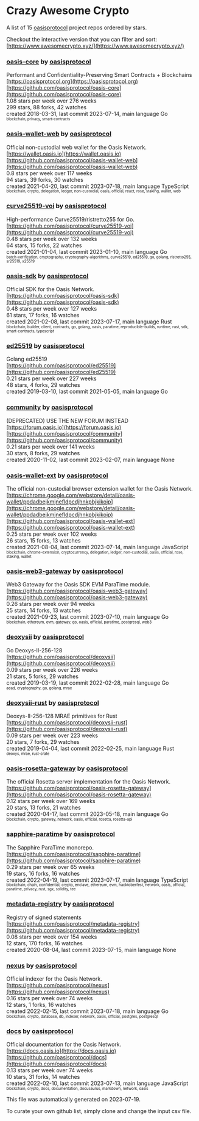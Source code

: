 # Crazy Awesome Crypto
A list of 15 [oasisprotocol](https://github.com/oasisprotocol) project repos ordered by stars.  

Checkout the interactive version that you can filter and sort: 
[https://www.awesomecrypto.xyz/](https://www.awesomecrypto.xyz/)  


### [oasis-core](https://github.com/oasisprotocol/oasis-core) by [oasisprotocol](https://github.com/oasisprotocol)  
Performant and Confidentiality-Preserving Smart Contracts + Blockchains  
[https://oasisprotocol.org](https://oasisprotocol.org)  
[https://github.com/oasisprotocol/oasis-core](https://github.com/oasisprotocol/oasis-core)  
1.08 stars per week over 276 weeks  
299 stars, 88 forks, 42 watches  
created 2018-03-31, last commit 2023-07-14, main language Go  
<sub><sup>blockchain, privacy, smart-contracts</sup></sub>


### [oasis-wallet-web](https://github.com/oasisprotocol/oasis-wallet-web) by [oasisprotocol](https://github.com/oasisprotocol)  
Official non-custodial web wallet for the Oasis Network.  
[https://wallet.oasis.io](https://wallet.oasis.io)  
[https://github.com/oasisprotocol/oasis-wallet-web](https://github.com/oasisprotocol/oasis-wallet-web)  
0.8 stars per week over 117 weeks  
94 stars, 39 forks, 30 watches  
created 2021-04-20, last commit 2023-07-18, main language TypeScript  
<sub><sup>blockchain, crypto, delegation, ledger, non-custodial, oasis, official, react, rose, staking, wallet, web</sup></sub>


### [curve25519-voi](https://github.com/oasisprotocol/curve25519-voi) by [oasisprotocol](https://github.com/oasisprotocol)  
High-performance Curve25519/ristretto255 for Go.  
[https://github.com/oasisprotocol/curve25519-voi](https://github.com/oasisprotocol/curve25519-voi)  
0.48 stars per week over 132 weeks  
64 stars, 15 forks, 22 watches  
created 2021-01-04, last commit 2023-01-10, main language Go  
<sub><sup>batch-verification, cryptography, cryptography-algorithms, curve25519, ed25519, go, golang, ristretto255, sr25519, x25519</sup></sub>


### [oasis-sdk](https://github.com/oasisprotocol/oasis-sdk) by [oasisprotocol](https://github.com/oasisprotocol)  
Official SDK for the Oasis Network.  
[https://github.com/oasisprotocol/oasis-sdk](https://github.com/oasisprotocol/oasis-sdk)  
0.48 stars per week over 127 weeks  
61 stars, 17 forks, 16 watches  
created 2021-02-08, last commit 2023-07-17, main language Rust  
<sub><sup>blockchain, builder, client, contracts, go, golang, oasis, paratime, reproducible-builds, runtime, rust, sdk, smart-contracts, typescript</sup></sub>


### [ed25519](https://github.com/oasisprotocol/ed25519) by [oasisprotocol](https://github.com/oasisprotocol)  
Golang ed25519  
[https://github.com/oasisprotocol/ed25519](https://github.com/oasisprotocol/ed25519)  
0.21 stars per week over 227 weeks  
48 stars, 4 forks, 29 watches  
created 2019-03-10, last commit 2021-05-05, main language Go  


### [community](https://github.com/oasisprotocol/community) by [oasisprotocol](https://github.com/oasisprotocol)  
(DEPRECATED) USE THE NEW FORUM INSTEAD  
[https://forum.oasis.io](https://forum.oasis.io)  
[https://github.com/oasisprotocol/community](https://github.com/oasisprotocol/community)  
0.21 stars per week over 141 weeks  
30 stars, 8 forks, 29 watches  
created 2020-11-02, last commit 2023-02-07, main language None  


### [oasis-wallet-ext](https://github.com/oasisprotocol/oasis-wallet-ext) by [oasisprotocol](https://github.com/oasisprotocol)  
The official non-custodial browser extension wallet for the Oasis Network.  
[https://chrome.google.com/webstore/detail/oasis-wallet/ppdadbejkmjnefldpcdjhnkpbjkikoip](https://chrome.google.com/webstore/detail/oasis-wallet/ppdadbejkmjnefldpcdjhnkpbjkikoip)  
[https://github.com/oasisprotocol/oasis-wallet-ext](https://github.com/oasisprotocol/oasis-wallet-ext)  
0.25 stars per week over 102 weeks  
26 stars, 15 forks, 13 watches  
created 2021-08-04, last commit 2023-07-14, main language JavaScript  
<sub><sup>blockchain, chrome-extension, cryptocurrency, delegation, ledger, non-custodial, oasis, official, rose, staking, wallet</sup></sub>


### [oasis-web3-gateway](https://github.com/oasisprotocol/oasis-web3-gateway) by [oasisprotocol](https://github.com/oasisprotocol)  
Web3 Gateway for the Oasis SDK EVM ParaTime module.  
[https://github.com/oasisprotocol/oasis-web3-gateway](https://github.com/oasisprotocol/oasis-web3-gateway)  
0.26 stars per week over 94 weeks  
25 stars, 14 forks, 13 watches  
created 2021-09-23, last commit 2023-07-10, main language Go  
<sub><sup>blockchain, ethereum, evm, gateway, go, oasis, official, paratime, postgresql, web3</sup></sub>


### [deoxysii](https://github.com/oasisprotocol/deoxysii) by [oasisprotocol](https://github.com/oasisprotocol)  
Go Deoxys-II-256-128  
[https://github.com/oasisprotocol/deoxysii](https://github.com/oasisprotocol/deoxysii)  
0.09 stars per week over 226 weeks  
21 stars, 5 forks, 29 watches  
created 2019-03-19, last commit 2022-02-28, main language Go  
<sub><sup>aead, cryptography, go, golang, mrae</sup></sub>


### [deoxysii-rust](https://github.com/oasisprotocol/deoxysii-rust) by [oasisprotocol](https://github.com/oasisprotocol)  
Deoxys-II-256-128 MRAE primitives for Rust  
[https://github.com/oasisprotocol/deoxysii-rust](https://github.com/oasisprotocol/deoxysii-rust)  
0.09 stars per week over 223 weeks  
20 stars, 7 forks, 29 watches  
created 2019-04-04, last commit 2022-02-25, main language Rust  
<sub><sup>deoxys, mrae, rust-crate</sup></sub>


### [oasis-rosetta-gateway](https://github.com/oasisprotocol/oasis-rosetta-gateway) by [oasisprotocol](https://github.com/oasisprotocol)  
The official Rosetta server implementation for the Oasis Network.  
[https://github.com/oasisprotocol/oasis-rosetta-gateway](https://github.com/oasisprotocol/oasis-rosetta-gateway)  
0.12 stars per week over 169 weeks  
20 stars, 13 forks, 21 watches  
created 2020-04-17, last commit 2023-05-18, main language Go  
<sub><sup>blockchain, crypto, gateway, network, oasis, official, rosetta, rosetta-api</sup></sub>


### [sapphire-paratime](https://github.com/oasisprotocol/sapphire-paratime) by [oasisprotocol](https://github.com/oasisprotocol)  
The Sapphire ParaTime monorepo.  
[https://github.com/oasisprotocol/sapphire-paratime](https://github.com/oasisprotocol/sapphire-paratime)  
0.29 stars per week over 65 weeks  
19 stars, 16 forks, 16 watches  
created 2022-04-19, last commit 2023-07-17, main language TypeScript  
<sub><sup>blockchain, chain, confidential, crypto, enclave, ethereum, evm, hacktoberfest, network, oasis, official, paratime, privacy, rust, sgx, solidity, tee</sup></sub>


### [metadata-registry](https://github.com/oasisprotocol/metadata-registry) by [oasisprotocol](https://github.com/oasisprotocol)  
Registry of signed statements  
[https://github.com/oasisprotocol/metadata-registry](https://github.com/oasisprotocol/metadata-registry)  
0.08 stars per week over 154 weeks  
12 stars, 170 forks, 16 watches  
created 2020-08-04, last commit 2023-07-15, main language None  


### [nexus](https://github.com/oasisprotocol/nexus) by [oasisprotocol](https://github.com/oasisprotocol)  
Official indexer for the Oasis Network.  
[https://github.com/oasisprotocol/nexus](https://github.com/oasisprotocol/nexus)  
0.16 stars per week over 74 weeks  
12 stars, 1 forks, 16 watches  
created 2022-02-15, last commit 2023-07-18, main language Go  
<sub><sup>blockchain, crypto, database, db, indexer, network, oasis, official, postgres, postgresql</sup></sub>


### [docs](https://github.com/oasisprotocol/docs) by [oasisprotocol](https://github.com/oasisprotocol)  
Official documentation for the Oasis Network.  
[https://docs.oasis.io](https://docs.oasis.io)  
[https://github.com/oasisprotocol/docs](https://github.com/oasisprotocol/docs)  
0.13 stars per week over 74 weeks  
10 stars, 31 forks, 14 watches  
created 2022-02-10, last commit 2023-07-13, main language JavaScript  
<sub><sup>blockchain, crypto, docs, documentation, docusaurus, markdown, network, oasis</sup></sub>


This file was automatically generated on 2023-07-19.  

To curate your own github list, simply clone and change the input csv file.  